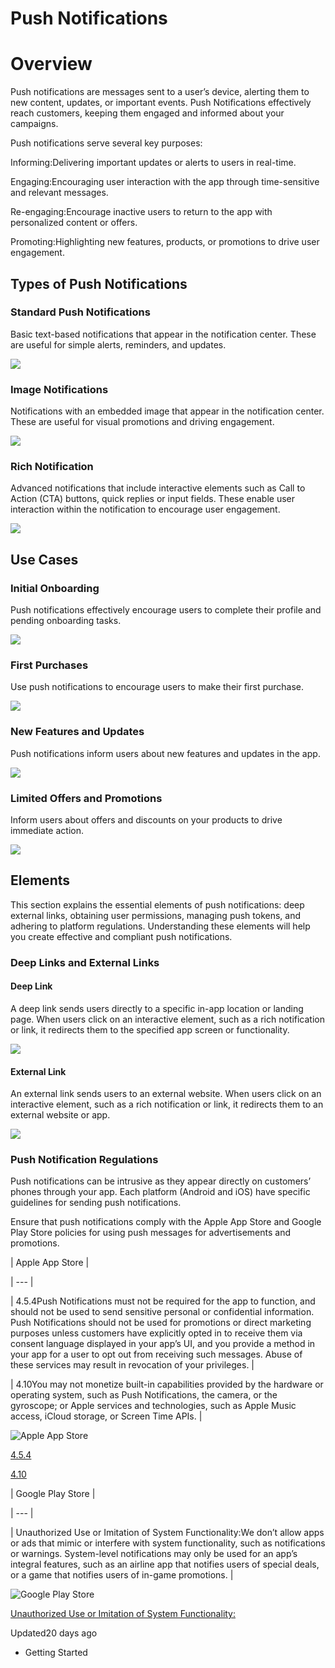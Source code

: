 # Push Notifications

# Overview

Push notifications are messages sent to a user’s device, alerting them to new content, updates, or important events. Push Notifications effectively reach customers, keeping them engaged and informed about your campaigns.

Push notifications serve several key purposes:

Informing:Delivering important updates or alerts to users in real-time.

Engaging:Encouraging user interaction with the app through time-sensitive and relevant messages.

Re-engaging:Encourage inactive users to return to the app with personalized content or offers.

Promoting:Highlighting new features, products, or promotions to drive user engagement.

## Types of Push Notifications

### Standard Push Notifications

Basic text-based notifications that appear in the notification center. These are useful for simple alerts, reminders, and updates.

![](https://files.readme.io/de76af5-image7.png)

### Image Notifications

Notifications with an embedded image that appear in the notification center. These are useful for visual promotions and driving engagement.

![](https://files.readme.io/72bf6d1-image5.png)

### Rich Notification

Advanced notifications that include interactive elements such as Call to Action (CTA) buttons, quick replies or input fields. These enable user interaction within the notification to encourage user engagement.

![](https://files.readme.io/85020b0-image22.png)

## Use Cases

### Initial Onboarding

Push notifications effectively encourage users to complete their profile and pending onboarding tasks.

![](https://files.readme.io/3021643-image2.png)

### First Purchases

Use push notifications to encourage users to make their first purchase.

![](https://files.readme.io/625e083-image4.png)

### New Features and Updates

Push notifications inform users about new features and updates in the app.

![](https://files.readme.io/db2448c-image12.png)

### Limited Offers and Promotions

Inform users about offers and discounts on your products to drive immediate action.

![](https://files.readme.io/0f09c10-image11.png)

## Elements

This section explains the essential elements of push notifications: deep external links, obtaining user permissions, managing push tokens, and adhering to platform regulations. Understanding these elements will help you create effective and compliant push notifications.

### Deep Links and External Links

#### Deep Link

A deep link sends users directly to a specific in-app location or landing page. When users click on an interactive element, such as a rich notification or link, it redirects them to the specified app screen or functionality.

![](https://files.readme.io/28ab4f8-image6.png)

#### External Link

An external link sends users to an external website. When users click on an interactive element, such as a rich notification or link, it redirects them to an external website or app.

![](https://files.readme.io/6e054e7-image9.png)

### Push Notification Regulations

Push notifications can be intrusive as they appear directly on customers’ phones through your app. Each platform (Android and iOS) have specific guidelines for sending push notifications.

Ensure that push notifications comply with the Apple App Store and Google Play Store policies for using push messages for advertisements and promotions.

| Apple App Store |

| --- |

| 4.5.4Push Notifications must not be required for the app to function, and should not be used to send sensitive personal or confidential information. Push Notifications should not be used for promotions or direct marketing purposes unless customers have explicitly opted in to receive them via consent language displayed in your app’s UI, and you provide a method in your app for a user to opt out from receiving such messages. Abuse of these services may result in revocation of your privileges. |

| 4.10You may not monetize built-in capabilities provided by the hardware or operating system, such as Push Notifications, the camera, or the gyroscope; or Apple services and technologies, such as Apple Music access, iCloud storage, or Screen Time APIs. |



![Apple App Store](https://apple-resources.s3.amazonaws.com/medusa/production/images/5cf6c3654a531c0001178099/en-us-large@1x.png)

[4.5.4](https://developer.apple.com/app-store/review/guidelines/#apple-sites-and-services)

[4.10](https://developer.apple.com/app-store/review/guidelines/#apple-sites-and-services)

| Google Play Store |

| --- |

| Unauthorized Use or Imitation of System Functionality:We don’t allow apps or ads that mimic or interfere with system functionality, such as notifications or warnings. System-level notifications may only be used for an app’s integral features, such as an airline app that notifies users of special deals, or a game that notifies users of in-game promotions. |



![Google Play Store](https://developer.android.com/static/images/logos/google-play.svg)

[Unauthorized Use or Imitation of System Functionality:](https://support.google.com/googleplay/android-developer/answer/9969861?hl=en)

Updated20 days ago

- Getting Started